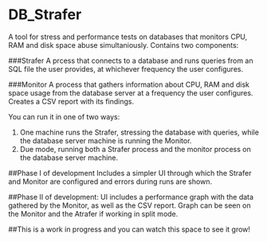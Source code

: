 # DB_Strafer

A tool for stress and performance tests on databases that monitors CPU, RAM and disk space abuse simultaniously. Contains two components:

###Strafer
A prcess that connects to a database and runs queries from an SQL file the user provides, at whichever frequency the user configures.

###Monitor
A process that gathers information about CPU, RAM and disk space usage from the database server at a frequency the user configures. Creates a CSV report with its findings.

You can run it in one of two ways:

1. One machine runs the Strafer, stressing the database with queries, while the database server machine is running the Monitor.
2. Due mode, running both a Strafer process and the monitor process on the database server machine.

##Phase I of development
Includes a simpler UI through which the Strafer and Monitor are configured and errors during runs are shown.

##Phase II of development:
UI includes a performance graph with the data gathered by the Monitor, as well as the CSV report. Graph can be seen on the Monitor and the Atrafer if working in split mode.


##This is a work in progress and you can watch this space to see it grow!


